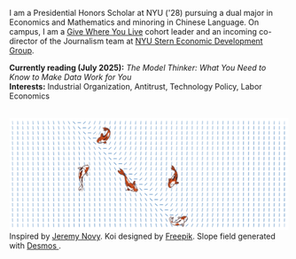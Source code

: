 <p>I am a Presidential Honors Scholar at NYU ('28) pursuing a dual major in Economics and Mathematics and minoring in Chinese Language. On campus, I am a  <a href="https://www.nyu.edu/students/getting-involved/leadership-and-service/volunteer-service/give-where-you-live.html">Give Where You Live</a> cohort leader and an incoming co-director of the Journalism team at <a href = "https://www.nyusternedg.org/">NYU Stern Economic Development Group</a>. </p>

<p><b>Currently reading (July 2025):</b> <i>The Model Thinker: What You Need to Know to Make Data Work for You</i>  <br>
<b>Interests:</b> Industrial Organization, Antitrust, Technology Policy, Labor Economics</p>
<br>
<img src = "slopefieldnobg.png">
Inspired by <a href = "https://www.kqed.org/news/11987286/ever-seen-a-koi-fish-on-the-sidewalk-artist-explains-hidden-meaning">Jeremy Novy</a>. Koi designed by  <a href="http://www.freepik.com">Freepik</a>. Slope field generated with <a href = "https://www.desmos.com/calculator/eofv8lpzd8"> Desmos </a>. 
